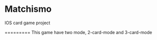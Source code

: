 Matchismo
=========

IOS card game project

=========
This game have two mode, 2-card-mode and 3-card-mode
